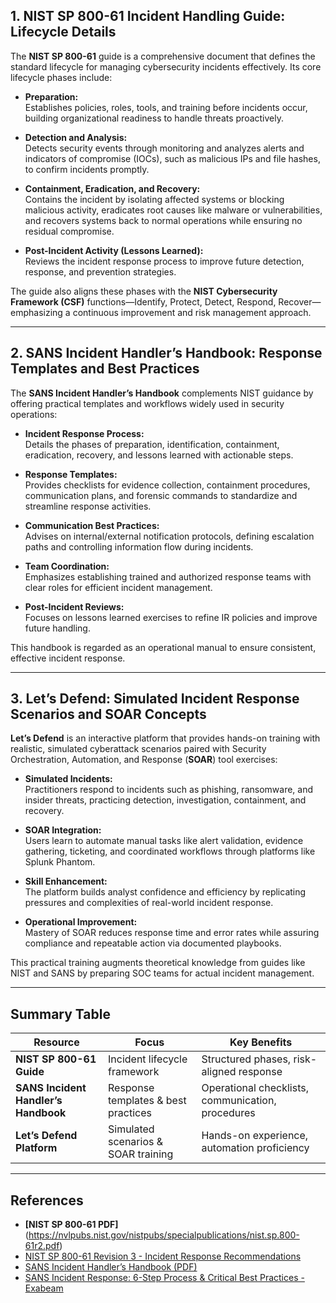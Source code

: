 
## 1. NIST SP 800-61 Incident Handling Guide: Lifecycle Details

The **NIST SP 800-61** guide is a comprehensive document that defines the standard lifecycle for managing cybersecurity incidents effectively. Its core lifecycle phases include:

- **Preparation:**  
  Establishes policies, roles, tools, and training before incidents occur, building organizational readiness to handle threats proactively.

- **Detection and Analysis:**  
  Detects security events through monitoring and analyzes alerts and indicators of compromise (IOCs), such as malicious IPs and file hashes, to confirm incidents promptly.

- **Containment, Eradication, and Recovery:**  
  Contains the incident by isolating affected systems or blocking malicious activity, eradicates root causes like malware or vulnerabilities, and recovers systems back to normal operations while ensuring no residual compromise.

- **Post-Incident Activity (Lessons Learned):**  
  Reviews the incident response process to improve future detection, response, and prevention strategies.

The guide also aligns these phases with the **NIST Cybersecurity Framework (CSF)** functions—Identify, Protect, Detect, Respond, Recover—emphasizing a continuous improvement and risk management approach.

---

## 2. SANS Incident Handler’s Handbook: Response Templates and Best Practices

The **SANS Incident Handler’s Handbook** complements NIST guidance by offering practical templates and workflows widely used in security operations:

- **Incident Response Process:**  
  Details the phases of preparation, identification, containment, eradication, recovery, and lessons learned with actionable steps.

- **Response Templates:**  
  Provides checklists for evidence collection, containment procedures, communication plans, and forensic commands to standardize and streamline response activities.

- **Communication Best Practices:**  
  Advises on internal/external notification protocols, defining escalation paths and controlling information flow during incidents.

- **Team Coordination:**  
  Emphasizes establishing trained and authorized response teams with clear roles for efficient incident management.

- **Post-Incident Reviews:**  
  Focuses on lessons learned exercises to refine IR policies and improve future handling.

This handbook is regarded as an operational manual to ensure consistent, effective incident response.

---

## 3. Let’s Defend: Simulated Incident Response Scenarios and SOAR Concepts

**Let’s Defend** is an interactive platform that provides hands-on training with realistic, simulated cyberattack scenarios paired with Security Orchestration, Automation, and Response (**SOAR**) tool exercises:

- **Simulated Incidents:**  
  Practitioners respond to incidents such as phishing, ransomware, and insider threats, practicing detection, investigation, containment, and recovery.

- **SOAR Integration:**  
  Users learn to automate manual tasks like alert validation, evidence gathering, ticketing, and coordinated workflows through platforms like Splunk Phantom.

- **Skill Enhancement:**  
  The platform builds analyst confidence and efficiency by replicating pressures and complexities of real-world incident response.

- **Operational Improvement:**  
  Mastery of SOAR reduces response time and error rates while assuring compliance and repeatable action via documented playbooks.

This practical training augments theoretical knowledge from guides like NIST and SANS by preparing SOC teams for actual incident management.

---

## Summary Table

| Resource                     | Focus                                 | Key Benefits                                   |
|------------------------------|-------------------------------------|------------------------------------------------|
| **NIST SP 800-61 Guide**      | Incident lifecycle framework          | Structured phases, risk-aligned response       |
| **SANS Incident Handler’s Handbook** | Response templates & best practices | Operational checklists, communication, procedures |
| **Let’s Defend Platform**     | Simulated scenarios & SOAR training  | Hands-on experience, automation proficiency    |

---
## References
- **[NIST SP 800-61 PDF]** (https://nvlpubs.nist.gov/nistpubs/specialpublications/nist.sp.800-61r2.pdf)
- [NIST SP 800-61 Revision 3 - Incident Response Recommendations](https://industrialcyber.co/nist/nist-publishes-sp-800-61-rev-3-overhauling-incident-response-guidance-for-csf-2-0/)
- [SANS Incident Handler’s Handbook (PDF)](https://dl.icdst.org/pdfs/files3/d60a0c473353813ed1f32c4faefedbd6.pdf)
- [SANS Incident Response: 6-Step Process & Critical Best Practices - Exabeam](https://www.exabeam.com/explainers/incident-response/sans-incident-response-6-step-process-critical-best-practices/)
